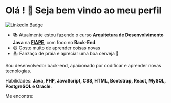 <!--
- 🔭 I’m currently working on ...
- 🌱 I’m currently learning ...
- 👯 I’m looking to collaborate on ...
- 🤔 I’m looking for help with ...
- 💬 Ask me about ...
- 📫 How to reach me: ...
- 😄 Pronouns: ...
- ⚡ Fun fact: ...
-->


# Olá ! 👋 Seja bem vindo ao meu perfil

[![Linkedin Badge](https://img.shields.io/badge/-LinkedIn-blue?style=flatsquare&logo=Linkein&logoColor=white&link=https://www.linkedin.com/in/anderson-silva-418b2762/)](https://www.linkedin.com/in/anderson-silva-418b2762/)

- 📚 Atualmente estou fazendo o curso **Arquitetura de Desenvolvimento Java** na [**FIAPE**](https://postech.fiap.com.br/curso/arquitetura-desenvolvimento-java/), com foco no **Back-End**.
- 😄 Gosto muito de aprender coisas novas
- 🏝️ Fanzaço de praia e apreciar uma boa cerveja 🍺

Sou desenvolvedor back-end, apaixonado por codificar e aprender novas tecnologias.

Habilidades: **Java, PHP, JavaScript, CSS, HTML, Bootstrap, React, MySQL, PostgreSQL e Oracle**.

Me encontre:
